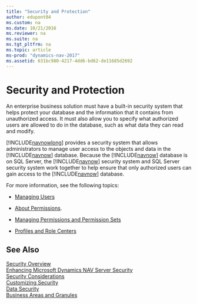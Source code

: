 ```yaml
---
title: "Security and Protection"
author: edupont04
ms.custom: na
ms.date: 10/21/2016
ms.reviewer: na
ms.suite: na
ms.tgt_pltfrm: na
ms.topic: article
ms-prod: "dynamics-nav-2017"
ms.assetid: 631bc980-4217-4dd6-bd62-de11685d2692
---
```

# Security and Protection
An enterprise business solution must have a built-in security system that helps protect your database and the information that it contains from unauthorized access. It must also allow you to specify what authorized users are allowed to do in the database, such as what data they can read and modify.  

 [!INCLUDE[navnowlong](includes/navnowlong_md.md)] provides a security system that allows administrators to manage user access to the objects and data in the [!INCLUDE[navnow](includes/navnow_md.md)] database. Because the [!INCLUDE[navnow](includes/navnow_md.md)] database is on SQL Server, the [!INCLUDE[navnow](includes/navnow_md.md)] security system and SQL Server security system work together to help ensure that only authorized users can gain access to the [!INCLUDE[navnow](includes/navnow_md.md)] database.  

 For more information, see the following topics:

-   [Managing Users](Managing-Users.md)  

-   [About Permissions](About-Permissions.md).  

-   [Managing Permissions and Permission Sets](Managing-Permissions-and-Permission-Sets.md)  

-   [Profiles and Role Centers](Profiles-and-Role-Centers.md)  

## See Also  
[Security Overview](Security-Overview.md)  
[Enhancing Microsoft Dynamics NAV Server Security](Enhancing-Microsoft-Dynamics-NAV-Server-Security.md)  
[Security Considerations](Security-Considerations.md)  
[Customizing Security](Customizing-Security.md)  
[Data Security](Data-Security.md)  
[Business Areas and Granules](Business-Areas-and-Granules.md)  
